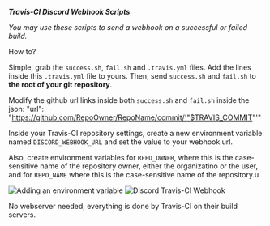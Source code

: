 ***Travis-CI Discord Webhook Scripts***

*You may use these scripts to send a webhook on a successful or failed build.*

How to?

Simple, grab the `success.sh`, `fail.sh` and `.travis.yml` files. Add the lines inside this `.travis.yml` file to yours.
Then, send `success.sh` and `fail.sh` to **the root of your git repository**.

Modify the github url links inside both `success.sh` and `fail.sh` inside the json: "url": "https://github.com/RepoOwner/RepoName/commit/'"$TRAVIS_COMMIT"'"

Inside your Travis-CI repository settings, create a new environment variable named `DISCORD_WEBHOOK_URL` and set the value to your webhook url.

Also, create environment variables for `REPO_OWNER`, where this is the case-sensitive name of the repository owner, either the organizatino or the user, and for `REPO_NAME` where this is the case-sensitive name of the repository.u

![Adding an environment variable](https://i.imgur.com/ROPxG7X.png)
![Discord Travis-CI Webhook](https://i.imgur.com/3N0Mwgn.png)

No webserver needed, everything is done by Travis-CI on their build servers.
